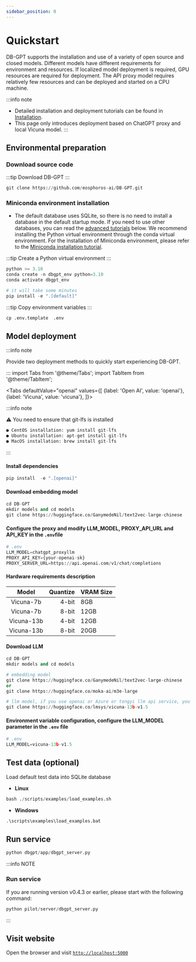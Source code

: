 ```yaml
---
sidebar_position: 0
---
```

# Quickstart
DB-GPT supports the installation and use of a variety of open source and closed models. Different models have different requirements for environment and resources. If localized model deployment is required, GPU resources are required for deployment. The API proxy model requires relatively few resources and can be deployed and started on a CPU machine.


:::info note
- Detailed installation and deployment tutorials can be found in [Installation](/docs/installation).
- This page only introduces deployment based on ChatGPT proxy and local Vicuna model.
:::

## Environmental preparation

### Download source code

:::tip
Download DB-GPT
:::



```python
git clone https://github.com/eosphoros-ai/DB-GPT.git
```

### Miniconda environment installation

- The default database uses SQLite, so there is no need to install a database in the default startup mode. If you need to use other databases, you can read the [advanced tutorials](/docs/application_manual/advanced_tutorial/rag) below. We recommend installing the Python virtual environment through the conda virtual environment. For the installation of Miniconda environment, please refer to the [Miniconda installation tutorial](https://docs.conda.io/projects/miniconda/en/latest/).

:::tip
Create a Python virtual environment
:::

```python
python >= 3.10
conda create -n dbgpt_env python=3.10
conda activate dbgpt_env

# it will take some minutes
pip install -e ".[default]"
```

:::tip
Copy environment variables
:::
```python
cp .env.template  .env
```

## Model deployment

:::info note

Provide two deployment methods to quickly start experiencing DB-GPT.

:::
import Tabs from '@theme/Tabs';
import TabItem from '@theme/TabItem';

<Tabs
  defaultValue="openai"
  values={[
    {label: 'Open AI', value: 'openai'},
    {label: 'Vicuna', value: 'vicuna'},
  ]}>

  <TabItem value="openai" label="openai">

:::info note

⚠️  You need to ensure that git-lfs is installed
```python
● CentOS installation: yum install git-lfs
● Ubuntu installation: apt-get install git-lfs
● MacOS installation: brew install git-lfs
```
:::

#### Install dependencies

```python
pip install  -e ".[openai]"
```

#### Download embedding model

```python
cd DB-GPT
mkdir models and cd models
git clone https://huggingface.co/GanymedeNil/text2vec-large-chinese
```

#### Configure the proxy and modify LLM_MODEL, PROXY_API_URL and API_KEY in the `.env`file

```python
# .env
LLM_MODEL=chatgpt_proxyllm
PROXY_API_KEY={your-openai-sk}
PROXY_SERVER_URL=https://api.openai.com/v1/chat/completions
```
  </TabItem>

  <TabItem value="vicuna" label="vicuna">

#### Hardware requirements description
| Model    		                         |   Quantize   |  VRAM Size   	| 
|:----------------------------------------:|--------------:|---------------|
|Vicuna-7b     	                       |   4-bit      |  8GB         	|
|Vicuna-7b  		                       |   8-bit	    |  12GB        	|
|Vicuna-13b     	                     |   4-bit      |  12GB        	|
|Vicuna-13b                            |   8-bit      |  20GB         |

#### Download LLM

```python
cd DB-GPT
mkdir models and cd models

# embedding model
git clone https://huggingface.co/GanymedeNil/text2vec-large-chinese
or
git clone https://huggingface.co/moka-ai/m3e-large

# llm model, if you use openai or Azure or tongyi llm api service, you don't need to download llm model
git clone https://huggingface.co/lmsys/vicuna-13b-v1.5

```
#### Environment variable configuration, configure the LLM_MODEL parameter in the `.env` file
```python
# .env
LLM_MODEL=vicuna-13b-v1.5
```
  </TabItem>

</Tabs>


## Test data (optional)
Load default test data into SQLite database
- **Linux**

```python
bash ./scripts/examples/load_examples.sh
```
- **Windows**

```python
.\scripts\examples\load_examples.bat
```

## Run service

```python
python dbgpt/app/dbgpt_server.py
```

:::info NOTE
### Run service

If you are running version v0.4.3 or earlier, please start with the following command:

```python
python pilot/server/dbgpt_server.py
```
:::

## Visit website
Open the browser and visit [`http://localhost:5000`](http://localhost:5000)








